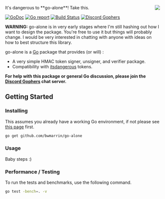 <img align="right" src="http://vignette1.wikia.nocookie.net/zelda/images/2/28/Hyrule_Warriors_Hylian_Sword_8-Bit_Wooden_Sword_(8-bit_Hylian_Sword).png">
It's dangerous to **go-alone**! Take this.

[![GoDoc](https://godoc.org/github.com/bwmarrin/go-alone?status.svg)](https://godoc.org/github.com/bwmarrin/go-alone) [![Go report](http://goreportcard.com/badge/bwmarrin/go-alone)](http://goreportcard.com/report/bwmarrin/go-alone) [![Build Status](https://travis-ci.org/bwmarrin/go-alone.svg?branch=master)](https://travis-ci.org/bwmarrin/go-alone) [![Discord Gophers](https://img.shields.io/badge/Discord%20Gophers-%23info-blue.svg)](https://discord.gg/0f1SbxBZjYq9jLBk)

**WARNING:** go-alone is in very early stages where I'm still hashing out how I
want to design the package.  You're free to use it but things will probably 
change.  I would be very interested in chatting with anyone with ideas on how
to best structure this library.

go-alone is a [Go](https://golang.org/) package that provides (or will) :
* A very simple HMAC token signer, unsigner, and verifier package.
* Compatibility with [itsdangerous](https://pythonhosted.org/itsdangerous/) tokens.

**For help with this package or general Go discussion, please join the [Discord 
Gophers](https://discord.gg/0f1SbxBZjYq9jLBk) chat server.**

## Getting Started

### Installing

This assumes you already have a working Go environment, if not please see
[this page](https://golang.org/doc/install) first.

```sh
go get github.com/bwmarrin/go-alone
```

### Usage

Baby steps :)



### Performance / Testing

To run the tests and benchmarks, use the following command.

```sh
go test -bench=. -v
```
